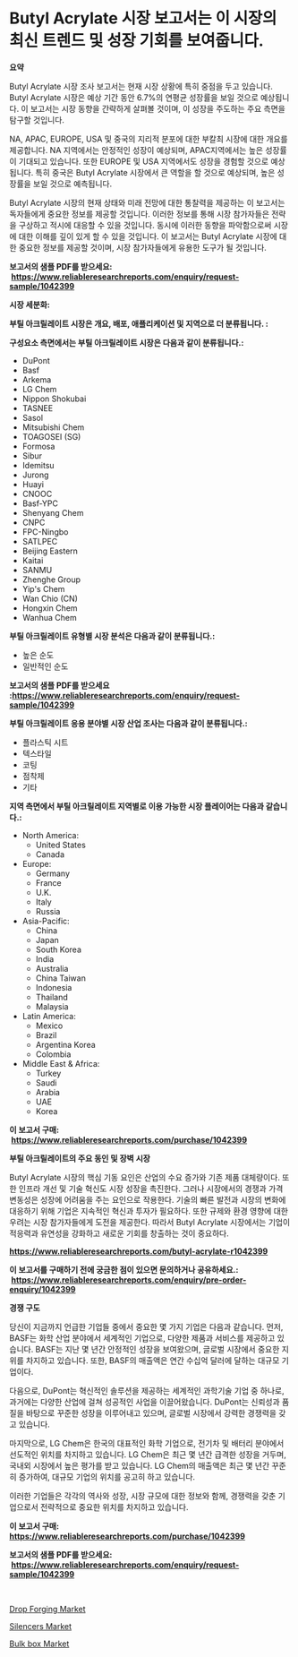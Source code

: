 <p><h1>Butyl Acrylate 시장 보고서는 이 시장의 최신 트렌드 및 성장 기회를 보여줍니다.</h1></p><p><strong>요약</strong></p>
<p><p>Butyl Acrylate 시장 조사 보고서는 현재 시장 상황에 특히 중점을 두고 있습니다. Butyl Acrylate 시장은 예상 기간 동안 6.7%의 연평균 성장률을 보일 것으로 예상됩니다. 이 보고서는 시장 동향을 간략하게 살펴볼 것이며, 이 성장을 주도하는 주요 측면을 탐구할 것입니다.</p><p>NA, APAC, EUROPE, USA 및 중국의 지리적 분포에 대한 부칼최 시장에 대한 개요를 제공합니다. NA 지역에서는 안정적인 성장이 예상되며, APAC지역에서는 높은 성장률이 기대되고 있습니다. 또한 EUROPE 및 USA 지역에서도 성장을 경험할 것으로 예상됩니다. 특히 중국은 Butyl Acrylate 시장에서 큰 역할을 할 것으로 예상되며, 높은 성장률을 보일 것으로 예측됩니다.</p><p>Butyl Acrylate 시장의 현재 상태와 미래 전망에 대한 통찰력을 제공하는 이 보고서는 독자들에게 중요한 정보를 제공할 것입니다. 이러한 정보를 통해 시장 참가자들은 전략을 구상하고 적시에 대응할 수 있을 것입니다. 동시에 이러한 동향을 파악함으로써 시장에 대한 이해를 깊이 있게 할 수 있을 것입니다. 이 보고서는 Butyl Acrylate 시장에 대한 중요한 정보를 제공할 것이며, 시장 참가자들에게 유용한 도구가 될 것입니다.</p></p>
<p><strong>보고서의 샘플 PDF를 받으세요: &nbsp;<a href="https://www.reliableresearchreports.com/enquiry/request-sample/1042399">https://www.reliableresearchreports.com/enquiry/request-sample/1042399</a></strong></p>
<p><strong>시장 세분화:</strong></p>
<p><strong> 부틸 아크릴레이트 시장은 개요, 배포, 애플리케이션 및 지역으로 더 분류됩니다. :</strong></p>
<p><strong>구성요소 측면에서는 부틸 아크릴레이트 시장은 다음과 같이 분류됩니다.:</strong></p>
<p><ul><li>DuPont</li><li>Basf</li><li>Arkema</li><li>LG Chem</li><li>Nippon Shokubai</li><li>TASNEE</li><li>Sasol</li><li>Mitsubishi Chem</li><li>TOAGOSEI (SG)</li><li>Formosa</li><li>Sibur</li><li>Idemitsu</li><li>Jurong</li><li>Huayi</li><li>CNOOC</li><li>Basf-YPC</li><li>Shenyang Chem</li><li>CNPC</li><li>FPC-Ningbo</li><li>SATLPEC</li><li>Beijing Eastern</li><li>Kaitai</li><li>SANMU</li><li>Zhenghe Group</li><li>Yip's Chem</li><li>Wan Chio (CN)</li><li>Hongxin Chem</li><li>Wanhua Chem</li></ul></p>
<p><strong> 부틸 아크릴레이트 유형별 시장 분석은 다음과 같이 분류됩니다.:</strong></p>
<p><ul><li>높은 순도</li><li>일반적인 순도</li></ul></p>
<p><strong>보고서의 샘플 PDF를 받으세요 :<a href="https://www.reliableresearchreports.com/enquiry/request-sample/1042399">https://www.reliableresearchreports.com/enquiry/request-sample/1042399</a></strong></p>
<p><strong> 부틸 아크릴레이트 응용 분야별 시장 산업 조사는 다음과 같이 분류됩니다.:</strong></p>
<p><ul><li>플라스틱 시트</li><li>텍스타일</li><li>코팅</li><li>점착제</li><li>기타</li></ul></p>
<p><strong>지역 측면에서 부틸 아크릴레이트 지역별로 이용 가능한 시장 플레이어는 다음과 같습니다.:</strong></p>
<p><ul>
    <li>
        North America:
        <ul>
            <li>United States</li>
            <li>Canada</li>
        </ul>
    </li>
    <li>
        Europe:
        <ul>
            <li>Germany</li>
            <li>France</li>
            <li>U.K.</li>
            <li>Italy</li>
            <li>Russia</li>
        </ul>
    </li>
    <li>
        Asia-Pacific:
        <ul>
            <li>China</li>
            <li>Japan</li>
            <li>South Korea</li>
            <li>India</li>
            <li>Australia</li>
            <li>China Taiwan</li>
            <li>Indonesia</li>
            <li>Thailand</li>
            <li>Malaysia</li>
        </ul>
    </li>
    <li>
        Latin America:
        <ul>
            <li>Mexico</li>
            <li>Brazil</li>
            <li>Argentina Korea</li>
            <li>Colombia</li>
        </ul>
    </li>
    <li>
        Middle East & Africa:
        <ul>
            <li>Turkey</li>
            <li>Saudi</li>
            <li>Arabia</li>
            <li>UAE</li>
            <li>Korea</li>
        </ul>
    </li>
    </ul></p>
<p><strong>이 보고서 구매: &nbsp;<a href="https://www.reliableresearchreports.com/purchase/1042399">https://www.reliableresearchreports.com/purchase/1042399</a></strong></p>
<p><strong>부틸 아크릴레이트의 주요 동인 및 장벽 시장</strong></p>
<p><p>Butyl Acrylate 시장의 핵심 기동 요인은 산업의 수요 증가와 기존 제품 대체량이다. 또한 인프라 개선 및 기술 혁신도 시장 성장을 촉진한다. 그러나 시장에서의 경쟁과 가격 변동성은 성장에 어려움을 주는 요인으로 작용한다. 기술의 빠른 발전과 시장의 변화에 대응하기 위해 기업은 지속적인 혁신과 투자가 필요하다. 또한 규제와 환경 영향에 대한 우려는 시장 참가자들에게 도전을 제공한다. 따라서 Butyl Acrylate 시장에서는 기업이 적응력과 유연성을 강화하고 새로운 기회를 창출하는 것이 중요하다.</p></p>
<p><strong><a href="https://www.reliableresearchreports.com/butyl-acrylate-r1042399">https://www.reliableresearchreports.com/butyl-acrylate-r1042399</a></strong></p>
<p><strong>이 보고서를 구매하기 전에 궁금한 점이 있으면 문의하거나 공유하세요.: &nbsp;<a href="https://www.reliableresearchreports.com/enquiry/pre-order-enquiry/1042399">https://www.reliableresearchreports.com/enquiry/pre-order-enquiry/1042399</a></strong></p>
<p><strong>경쟁 구도</strong></p>
<p><p>당신이 지금까지 언급한 기업들 중에서 중요한 몇 가지 기업은 다음과 같습니다. 먼저, BASF는 화학 산업 분야에서 세계적인 기업으로, 다양한 제품과 서비스를 제공하고 있습니다. BASF는 지난 몇 년간 안정적인 성장을 보여왔으며, 글로벌 시장에서 중요한 지위를 차지하고 있습니다. 또한, BASF의 매출액은 연간 수십억 달러에 달하는 대규모 기업이다.</p><p>다음으로, DuPont는 혁신적인 솔루션을 제공하는 세계적인 과학기술 기업 중 하나로, 과거에는 다양한 산업에 걸쳐 성공적인 사업을 이끌어왔습니다. DuPont는 신뢰성과 품질을 바탕으로 꾸준한 성장을 이루어내고 있으며, 글로벌 시장에서 강력한 경쟁력을 갖고 있습니다.</p><p>마지막으로, LG Chem은 한국의 대표적인 화학 기업으로, 전기차 및 배터리 분야에서 선도적인 위치를 차지하고 있습니다. LG Chem은 최근 몇 년간 급격한 성장을 거두며, 국내외 시장에서 높은 평가를 받고 있습니다. LG Chem의 매출액은 최근 몇 년간 꾸준히 증가하여, 대규모 기업의 위치를 공고히 하고 있습니다.</p><p>이러한 기업들은 각각의 역사와 성장, 시장 규모에 대한 정보와 함께, 경쟁력을 갖춘 기업으로서 전략적으로 중요한 위치를 차지하고 있습니다.</p></p>
<p><strong>이 보고서 구매: &nbsp; <a href="https://www.reliableresearchreports.com/purchase/1042399">https://www.reliableresearchreports.com/purchase/1042399</a></strong></p>
<p><strong>보고서의 샘플 PDF를 받으세요: &nbsp;<a href="https://www.reliableresearchreports.com/enquiry/request-sample/1042399">https://www.reliableresearchreports.com/enquiry/request-sample/1042399</a></strong><strong></strong></p>
<p>&nbsp;</p>
<p><p><a href="https://picayune-night-cbd.notion.site/Insights-into-Drop-Forging-Market-Size-Analysing-Market-Share-Trends-and-Growth-from-2024-to-2031-b86e2590f4d546d1b1af191b5f4313e5">Drop Forging Market</a></p><p><a href="https://www.linkedin.com/pulse/global-silencers-market-size-trends-insights-projections-from-dpokf?trackingId=va4oSYz6uabQFbbSHyAjWA%3D%3D">Silencers Market</a></p><p><a href="https://valiant-lunge-8fe.notion.site/Bulk-box-Market-Research-Report-Provides-thorough-Industry-Overview-which-offers-an-In-Depth-Analys-ee319528ed83479eb3147a52ac220b7e">Bulk box Market</a></p></p>